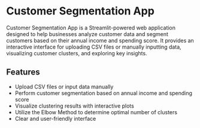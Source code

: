 # Customer Segmentation App

Customer Segmentation App is a Streamlit-powered web application designed to help businesses analyze customer data and segment customers based on their annual income and spending score. It provides an interactive interface for uploading CSV files or manually inputting data, visualizing customer clusters, and exploring key insights.

## Features

- Upload CSV files or input data manually
- Perform customer segmentation based on annual income and spending score
- Visualize clustering results with interactive plots
- Utilize the Elbow Method to determine optimal number of clusters
- Clear and user-friendly interface
